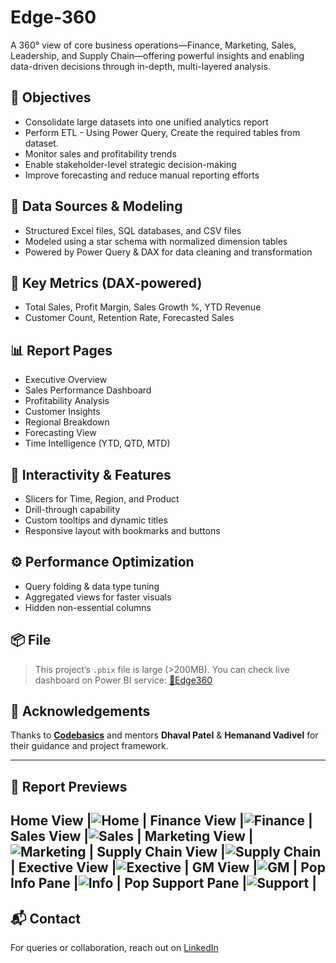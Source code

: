 # Edge-360
A 360° view of core business operations—Finance, Marketing, Sales, Leadership, and Supply Chain—offering powerful insights and enabling data-driven decisions through in-depth, multi-layered analysis.

## 🚀 Objectives
- Consolidate large datasets into one unified analytics report
- Perform ETL - Using Power Query, Create the required tables from dataset.
- Monitor sales and profitability trends
- Enable stakeholder-level strategic decision-making
- Improve forecasting and reduce manual reporting efforts

## 📁 Data Sources & Modeling
- Structured Excel files, SQL databases, and CSV files
- Modeled using a star schema with normalized dimension tables
- Powered by Power Query & DAX for data cleaning and transformation

## 🧠 Key Metrics (DAX-powered)
- Total Sales, Profit Margin, Sales Growth %, YTD Revenue
- Customer Count, Retention Rate, Forecasted Sales

## 📊 Report Pages
- Executive Overview
- Sales Performance Dashboard
- Profitability Analysis
- Customer Insights
- Regional Breakdown
- Forecasting View
- Time Intelligence (YTD, QTD, MTD)

## 🔄 Interactivity & Features
- Slicers for Time, Region, and Product
- Drill-through capability
- Custom tooltips and dynamic titles
- Responsive layout with bookmarks and buttons

## ⚙️ Performance Optimization
- Query folding & data type tuning
- Aggregated views for faster visuals
- Hidden non-essential columns

## 📦 File
> This project’s `.pbix` file is large (>200MB).
> You can check live dashboard on Power BI service:
[🔗Edge360](https://app.powerbi.com/view?r=eyJrIjoiMmYyNWMyMzItMTJhNy00N2NiLWE0ZDAtYjEzNTI5ZWYwNDkxIiwidCI6ImM2ZTU0OWIzLTVmNDUtNDAzMi1hYWU5LWQ0MjQ0ZGM1YjJjNCJ9)
 
## 👏 Acknowledgements
Thanks to **[Codebasics](https://www.codebasics.io/)** and mentors **Dhaval Patel** & **Hemanand Vadivel** for their guidance and project framework.

---

## 📸 Report Previews

Home View |![Home](https://github.com/Codeblack09/Edge-360/blob/main/Screenshot%202025-04-30%20101724.png) |
Finance View |![Finance](https://github.com/Codeblack09/Edge-360/blob/main/Screenshot%202025-04-30%20104219.png) |
Sales View |![Sales](https://github.com/Codeblack09/Edge-360/blob/main/Screenshot%202025-04-30%20104234.png) |
Marketing View |![Marketing](https://github.com/Codeblack09/Edge-360/blob/main/Screenshot%202025-04-30%20104259.png) |
Supply Chain View |![Supply Chain](https://github.com/Codeblack09/Edge-360/blob/main/Screenshot%202025-04-30%20104320.png) |
Exective View |![Exective](https://github.com/Codeblack09/Edge-360/blob/main/Screenshot%202025-04-30%20104334.png) |
GM View |![GM](https://github.com/Codeblack09/Edge-360/blob/main/Screenshot%202025-04-30%20104358.png) |
Pop Info Pane |![Info](https://github.com/Codeblack09/Edge-360/blob/main/Screenshot%202025-04-30%20104542.png) |
Pop Support Pane |![Support](https://github.com/Codeblack09/Edge-360/blob/main/Screenshot%202025-04-30%20104601.png) |
---

## 📬 Contact
For queries or collaboration, reach out on [LinkedIn](https://www.linkedin.com/in/tanay-sharma-098b1a175/)

